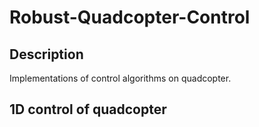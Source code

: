 # Robust-Quadcopter-Control
## Description
Implementations of control algorithms on quadcopter.

## 1D control of quadcopter





